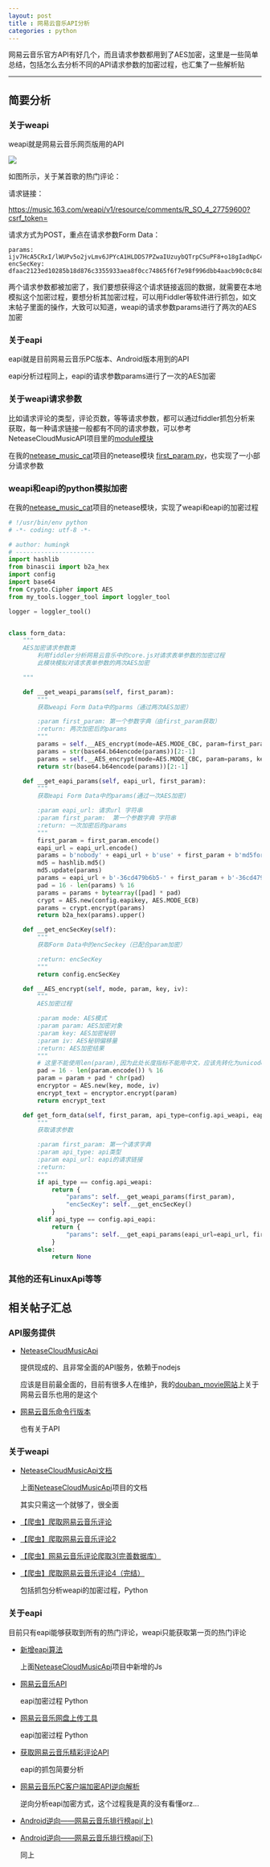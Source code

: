 ```yaml
---
layout: post
title : 网易云音乐API分析
categories : python
---
```




网易云音乐官方API有好几个，而且请求参数都用到了AES加密，这里是一些简单总结，包括怎么去分析不同的API请求参数的加密过程，也汇集了一些解析贴

---

## 简要分析

### 关于weapi

weapi就是网易云音乐网页版用的API

![](https://raw.githubusercontent.com/humingk/resource/master/image/2018/weapi.png)

如图所示，关于某首歌的热门评论：

请求链接：

https://music.163.com/weapi/v1/resource/comments/R_SO_4_27759600?csrf_token=

请求方式为POST，重点在请求参数Form Data：

```
params: ijv7HcA5CRxI/lWUPv5o2jvLmv6JPYcA1HLDDS7PZwaIUzuybQTrpCSuPF8+o18gIadNpC4NA4zzTbAlUYTZ9lBGEo3JhkiDGwELaPrt52KjXm0j62P80s389dYCDxQD/sRGAzWS0rHueCg99+PreKnUVH5Jc3BRPBohqVjxWCB04SFqOOqzstoQaFanUIal
encSecKey: dfaac2123ed10285b18d876c3355933aea8f0cc74865f6f7e98f996dbb4aacb90c0c84821eada73a84c8da2ef20ca184da4b4d26ac5c92ec657f0eef9794038e28e9419710c65a151855426f0bdef5318cafc2c500e0e6dfbe901d2ccb8f9f002640cf7023d455716727026c3a09aaa7b8b1d3f69608c767466eb18d0bd25aac
```

两个请求参数都被加密了，我们要想获得这个请求链接返回的数据，就需要在本地模拟这个加密过程，要想分析其加密过程，可以用Fiddler等软件进行抓包，如文末帖子里面的操作，大致可以知道，weapi的请求参数params进行了两次的AES加密

### 关于eapi

eapi就是目前网易云音乐PC版本、Android版本用到的API

eapi分析过程同上，eapi的请求参数params进行了一次的AES加密

### 关于weapi请求参数

比如请求评论的类型，评论页数，等等请求参数，都可以通过fiddler抓包分析来获取，每一种请求链接一般都有不同的请求参数，可以参考NeteaseCloudMusicAPI项目里的[module模块](https://github.com/Binaryify/NeteaseCloudMusicApi/tree/master/module)

在我的[netease_music_cat](https://github.com/humingk/netease_music_cat)项目的netease模块 [first_param.py](https://github.com/humingk/netease_music_cat/blob/master/netease/first_param.py)，也实现了一小部分请求参数

### weapi和eapi的python模拟加密

在我的[netease_music_cat](https://github.com/humingk/netease_music_cat)项目的netease模块，实现了weapi和eapi的加密过程

```python
# !/usr/bin/env python
# -*- coding: utf-8 -*-

# author: humingk
# ----------------------
import hashlib
from binascii import b2a_hex
import config
import base64
from Crypto.Cipher import AES
from my_tools.logger_tool import loggler_tool

logger = loggler_tool()


class form_data:
    """
    AES加密请求参数类
        利用fiddler分析网易云音乐中的core.js对请求表单参数的加密过程
        此模块模拟对请求表单参数的两次AES加密

    """

    def __get_weapi_params(self, first_param):
        """
        获取weapi Form Data中的parms（通过两次AES加密）

        :param first_param: 第一个参数字典（由first_param获取）
        :return: 两次加密后的params
        """
        params = self.__AES_encrypt(mode=AES.MODE_CBC, param=first_param, key=config.first_key, iv=config.iv)
        params = str(base64.b64encode(params))[2:-1]
        params = self.__AES_encrypt(mode=AES.MODE_CBC, param=params, key=config.second_key, iv=config.iv)
        return str(base64.b64encode(params))[2:-1]

    def __get_eapi_params(self, eapi_url, first_param):
        """
        获取eapi Form Data中的params(通过一次AES加密)

        :param eapi_url: 请求url 字符串
        :param first_param:  第一个参数字典 字符串
        :return: 一次加密后的params
        """
        first_param = first_param.encode()
        eapi_url = eapi_url.encode()
        params = b'nobody' + eapi_url + b'use' + first_param + b'md5forencrypt'
        md5 = hashlib.md5()
        md5.update(params)
        params = eapi_url + b'-36cd479b6b5-' + first_param + b'-36cd479b6b5-' + md5.hexdigest().encode()
        pad = 16 - len(params) % 16
        params = params + bytearray([pad] * pad)
        crypt = AES.new(config.eapikey, AES.MODE_ECB)
        params = crypt.encrypt(params)
        return b2a_hex(params).upper()

    def __get_encSecKey(self):
        """
        获取Form Data中的encSeckey（已配合param加密）

        :return: encSecKey
        """
        return config.encSecKey

    def __AES_encrypt(self, mode, param, key, iv):
        """
        AES加密过程

        :param mode: AES模式
        :param param: AES加密对象
        :param key: AES加密秘钥
        :param iv: AES秘钥偏移量
        :return: AES加密结果
        """
        # 这里不能使用len(param),因为此处长度指标不能用中文，应该先转化为unicode
        pad = 16 - len(param.encode()) % 16
        param = param + pad * chr(pad)
        encryptor = AES.new(key, mode, iv)
        encrypt_text = encryptor.encrypt(param)
        return encrypt_text

    def get_form_data(self, first_param, api_type=config.api_weapi, eapi_url=None):
        """
        获取请求参数

        :param first_param: 第一个请求字典
        :param api_type: api类型
        :param eapi_url: eapi的请求链接
        :return:
        """
        if api_type == config.api_weapi:
            return {
                "params": self.__get_weapi_params(first_param),
                "encSecKey": self.__get_encSecKey()
            }
        elif api_type == config.api_eapi:
            return {
                "params": self.__get_eapi_params(eapi_url=eapi_url, first_param=first_param)
            }
        else:
            return None
```



### 其他的还有LinuxApi等等



## 相关帖子汇总

### API服务提供

- [NeteaseCloudMusicApi](https://github.com/Binaryify/NeteaseCloudMusicApi)

  提供现成的、且非常全面的API服务，依赖于nodejs

  应该是目前最全面的，目前有很多人在维护，我的[douban_movie网站](https://github.com/humingk/douban_movie)上关于网易云音乐也用的是这个

- [网易云音乐命令行版本](https://github.com/darknessomi/musicbox)

  也有关于API

### 关于weapi

- [NeteaseCloudMusicApi文档](https://binaryify.github.io/NeteaseCloudMusicApi/#/)

  上面[NeteaseCloudMusicApi](https://github.com/Binaryify/NeteaseCloudMusicApi)项目的文档

  其实只需这一个就够了，很全面

- [【爬虫】爬取网易云音乐评论](https://zhuanlan.zhihu.com/p/32069543)

- [【爬虫】爬取网易云音乐评论2](https://zhuanlan.zhihu.com/p/32100823)

- [【爬虫】网易云音乐评论爬取3(完善数据库）](https://zhuanlan.zhihu.com/p/32235424)

- [【爬虫】爬取网易云音乐评论4（完结）](https://zhuanlan.zhihu.com/p/32340005)

  包括抓包分析weapi的加密过程，Python

### 关于eapi

目前只有eapi能够获取到所有的热门评论，weapi只能获取第一页的热门评论

- [新增eapi算法](https://github.com/Binaryify/NeteaseCloudMusicApi/commit/e92e8029e1b8721f5e16d1579aaf72028774fd41)

  上面[NeteaseCloudMusicApi](https://github.com/Binaryify/NeteaseCloudMusicApi)项目中新增的Js

- [网易云音乐API](https://github.com/picone/MusicUnionSearch/wiki/%E7%BD%91%E6%98%93%E4%BA%91%E9%9F%B3%E4%B9%90API)

  eapi加密过程 Python

- [网易云音乐网盘上传工具](https://github.com/picone/CloudMusicUploader/blob/master/cloud_music.py)

  eapi加密过程 Python

- [获取网易云音乐精彩评论API](http://silvercodingcat.com/python/2017/09/15/Netease-Music-Hot-Comment/)

  eapi的抓包简要分析

- [网易云音乐PC客户端加密API逆向解析](https://www.freebuf.com/articles/web/164636.html)

  逆向分析eapi加密方式，这个过程我是真的没有看懂orz...

- [Android逆向——网易云音乐排行榜api(上)](https://juejin.im/post/5ac10c51f265da23a229408d)

- [Android逆向——网易云音乐排行榜api(下)](https://juejin.im/post/5b1b6e4b6fb9a01e87569e96)

  同上

  

  